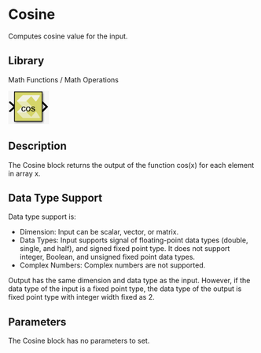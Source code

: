 # Cosine

Computes cosine value for the input.

## Library

Math Functions / Math Operations

![](./Images/nuz1532103642836.png)

## Description

The Cosine block returns the output of the function cos(x) for each
element in array x.

## Data Type Support

Data type support is:

- Dimension: Input can be scalar, vector, or matrix.
- Data Types: Input supports signal of floating-point data types
  (double, single, and half), and signed fixed point type. It does not
  support integer, Boolean, and unsigned fixed point data types.
- Complex Numbers: Complex numbers are not supported.

Output has the same dimension and data type as the input. However, if
the data type of the input is a fixed point type, the data type of the
output is fixed point type with integer width fixed as 2.

## Parameters

The Cosine block has no parameters to set.

